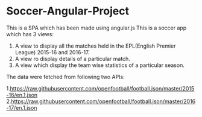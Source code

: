 # Soccer-Angular-Project
This is a SPA which has been made using angular.js
This is a soccer app which has 3 views:
1. A view to display all the matches held in the EPL(English Premier League)  2015-16 and 2016-17.
2. A view ro display details of a particular match.
3. A view which display the team wise statistics of a particular season.

The data were fetched from following two APIs:

1.https://raw.githubusercontent.com/openfootball/football.json/master/2015-16/en.1.json
2.https://raw.githubusercontent.com/openfootball/football.json/master/2016-17/en.1.json
